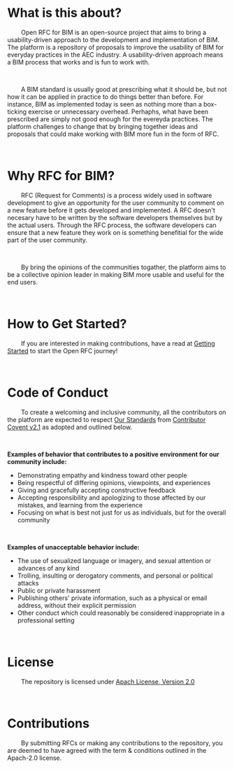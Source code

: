 # What is this about?

&nbsp; &nbsp; &nbsp; &nbsp; Open RFC for BIM is an open-source project that aims
to bring a usability-driven approach to the development and implementation of
BIM. The platform is a repository of proposals to improve the usability of BIM
for everyday practices in the AEC industry. A usability-driven approach means a
BIM process that works and is fun to work with.

&nbsp;

&nbsp; &nbsp; &nbsp; &nbsp; A BIM standard is usually good at prescribing what
it should be, but not how it can be applied in practice to do things better than
before. For instance, BIM as implemented today is seen as nothing more than a
box-ticking exercise or unnecessary overhead. Perhaphs, what have been
prescribed are simply not good enough for the evereyda practices. The platform
challenges to change that by bringing together ideas and proposals that could
make working with BIM more fun in the form of RFC.

&nbsp;

# Why RFC for BIM?

&nbsp; &nbsp; &nbsp; &nbsp; RFC (Request for Comments) is a process widely used
in software development to give an opportunity for the user community to comment
on a new feature before it gets developed and implemented. A RFC doesn't
necesary have to be written by the software developers themselves but by the
actual users. Through the RFC process, the software developers can ensure that a
new feature they work on is something benefitial for the wide part of the user
community.

&nbsp;

&nbsp; &nbsp; &nbsp; &nbsp; By bring the opinions of the communities togather,
the platform aims to be a collective opinion leader in making BIM more usable
and useful for the end users.

&nbsp;

# How to Get Started?

&nbsp; &nbsp; &nbsp; &nbsp; If you are interested in making contributions, have
a read at [Getting Started](open-rfc-bim.com/getting-started) to start the Open
RFC journey!

&nbsp;

# Code of Conduct

&nbsp; &nbsp; &nbsp; &nbsp; To create a welcoming and inclusive community, all
the contributors on the platform are expected to respect
[Our Standards](https://www.contributor-covenant.org/version/2/1/code_of_conduct/#our-standards)
from
[Contributor Covent v2.1](https://www.contributor-covenant.org/version/2/1/code_of_conduct/)
as adopted and outlined below.

&nbsp;

**Examples of behavior that contributes to a positive environment for our
community include:**

- Demonstrating empathy and kindness toward other people
- Being respectful of differing opinions, viewpoints, and experiences
- Giving and gracefully accepting constructive feedback
- Accepting responsibility and apologizing to those affected by our mistakes,
  and learning from the experience
- Focusing on what is best not just for us as individuals, but for the overall
  community

&nbsp;

**Examples of unacceptable behavior include:**

- The use of sexualized language or imagery, and sexual attention or advances of
  any kind
- Trolling, insulting or derogatory comments, and personal or political attacks
- Public or private harassment
- Publishing others' private information, such as a physical or email address,
  without their explicit permission
- Other conduct which could reasonably be considered inappropriate in a
  professional setting

&nbsp;

# License

&nbsp; &nbsp; &nbsp; &nbsp; The repository is licensed under
[Apach License, Version 2.0](https://www.apache.org/licenses/LICENSE-2.0)

&nbsp;

# Contributions

&nbsp; &nbsp; &nbsp; &nbsp; By submitting RFCs or making any contributions to
the repository, you are deemed to have agreed with the term & conditions
outlined in the Apach-2.0 license.
